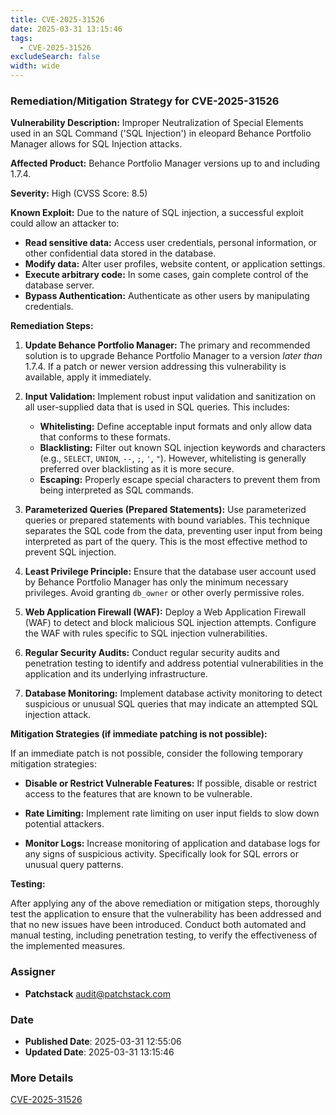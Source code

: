 ```yaml
---
title: CVE-2025-31526
date: 2025-03-31 13:15:46
tags:
  - CVE-2025-31526
excludeSearch: false
width: wide
---
```


### Remediation/Mitigation Strategy for CVE-2025-31526

**Vulnerability Description:** Improper Neutralization of Special Elements used in an SQL Command ('SQL Injection') in eleopard Behance Portfolio Manager allows for SQL Injection attacks.

**Affected Product:** Behance Portfolio Manager versions up to and including 1.7.4.

**Severity:** High (CVSS Score: 8.5)

**Known Exploit:** Due to the nature of SQL injection, a successful exploit could allow an attacker to:

*   **Read sensitive data:**  Access user credentials, personal information, or other confidential data stored in the database.
*   **Modify data:**  Alter user profiles, website content, or application settings.
*   **Execute arbitrary code:**  In some cases, gain complete control of the database server.
*   **Bypass Authentication:** Authenticate as other users by manipulating credentials.

**Remediation Steps:**

1.  **Update Behance Portfolio Manager:**  The primary and recommended solution is to upgrade Behance Portfolio Manager to a version *later than* 1.7.4. If a patch or newer version addressing this vulnerability is available, apply it immediately.

2.  **Input Validation:**  Implement robust input validation and sanitization on all user-supplied data that is used in SQL queries. This includes:
    *   **Whitelisting:**  Define acceptable input formats and only allow data that conforms to these formats.
    *   **Blacklisting:**  Filter out known SQL injection keywords and characters (e.g., `SELECT`, `UNION`, `--`, `;`, `'`, `"`).  However, whitelisting is generally preferred over blacklisting as it is more secure.
    *   **Escaping:** Properly escape special characters to prevent them from being interpreted as SQL commands.

3.  **Parameterized Queries (Prepared Statements):**  Use parameterized queries or prepared statements with bound variables. This technique separates the SQL code from the data, preventing user input from being interpreted as part of the query. This is the most effective method to prevent SQL injection.

4.  **Least Privilege Principle:**  Ensure that the database user account used by Behance Portfolio Manager has only the minimum necessary privileges.  Avoid granting `db_owner` or other overly permissive roles.

5.  **Web Application Firewall (WAF):**  Deploy a Web Application Firewall (WAF) to detect and block malicious SQL injection attempts. Configure the WAF with rules specific to SQL injection vulnerabilities.

6.  **Regular Security Audits:**  Conduct regular security audits and penetration testing to identify and address potential vulnerabilities in the application and its underlying infrastructure.

7.  **Database Monitoring:** Implement database activity monitoring to detect suspicious or unusual SQL queries that may indicate an attempted SQL injection attack.

**Mitigation Strategies (if immediate patching is not possible):**

If an immediate patch is not possible, consider the following temporary mitigation strategies:

*   **Disable or Restrict Vulnerable Features:** If possible, disable or restrict access to the features that are known to be vulnerable.

*   **Rate Limiting:** Implement rate limiting on user input fields to slow down potential attackers.

*   **Monitor Logs:** Increase monitoring of application and database logs for any signs of suspicious activity.  Specifically look for SQL errors or unusual query patterns.

**Testing:**

After applying any of the above remediation or mitigation steps, thoroughly test the application to ensure that the vulnerability has been addressed and that no new issues have been introduced.  Conduct both automated and manual testing, including penetration testing, to verify the effectiveness of the implemented measures.

### Assigner
- **Patchstack** <audit@patchstack.com>

### Date
- **Published Date**: 2025-03-31 12:55:06
- **Updated Date**: 2025-03-31 13:15:46

### More Details
[CVE-2025-31526](https://www.cvedetails.com/cve/CVE-2025-31526)